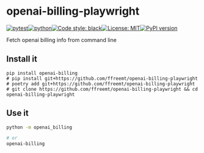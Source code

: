 # openai-billing-playwright
[![pytest](https://github.com/ffreemt/openai-billing-playwright/actions/workflows/routine-tests.yml/badge.svg)](https://github.com/ffreemt/openai-billing-playwright/actions)[![python](https://img.shields.io/static/v1?label=python+&message=3.8%2B&color=blue)](https://www.python.org/downloads/)[![Code style: black](https://img.shields.io/badge/code%20style-black-000000.svg)](https://github.com/psf/black)[![License: MIT](https://img.shields.io/badge/License-MIT-yellow.svg)](https://opensource.org/licenses/MIT)[![PyPI version](https://badge.fury.io/py/openai_billing.svg)](https://badge.fury.io/py/openai-billing)

Fetch openai billing info from command line

## Install it

```shell
pip install openai-billing
# pip install git+https://github.com/ffreemt/openai-billing-playwright
# poetry add git+https://github.com/ffreemt/openai-billing-playwright
# git clone https://github.com/ffreemt/openai-billing-playwright && cd openai-billing-playwright
```

## Use it
```bash
python -m openai_billing

# or
openai-billing

```
